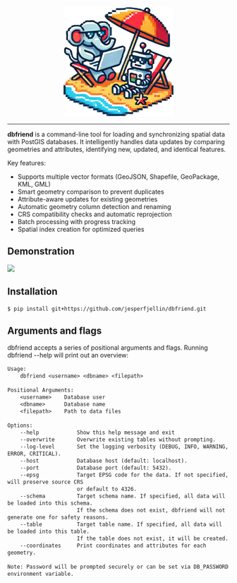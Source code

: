 

<div align="center">
  <img src="./images/Utqr-wts.png" alt="Project Logo" width="250"/>
</div>

<div align="center">


  
</div>

---

**dbfriend** is a command-line tool for loading and synchronizing spatial data with PostGIS databases. It intelligently handles data updates by comparing geometries and attributes, identifying new, updated, and identical features. 

Key features:
- Supports multiple vector formats (GeoJSON, Shapefile, GeoPackage, KML, GML)
- Smart geometry comparison to prevent duplicates
- Attribute-aware updates for existing geometries
- Automatic geometry column detection and renaming
- CRS compatibility checks and automatic reprojection
- Batch processing with progress tracking
- Spatial index creation for optimized queries



## Demonstration

<img src="https://github.com/user-attachments/assets/a6d8ddb8-a610-4561-a567-518d48e993c5" width="800px">

## Installation

```bash
$ pip install git+https://github.com/jesperfjellin/dbfriend.git
```

## Arguments and flags

dbfriend accepts a series of positional arguments and flags. Running dbfriend --help will print out an overview:

```
Usage:
    dbfriend <username> <dbname> <filepath>

Positional Arguments:
    <username>    Database user
    <dbname>      Database name
    <filepath>    Path to data files

Options:
    --help            Show this help message and exit
    --overwrite       Overwrite existing tables without prompting.
    --log-level       Set the logging verbosity (DEBUG, INFO, WARNING, ERROR, CRITICAL).
    --host            Database host (default: localhost).
    --port            Database port (default: 5432).
    --epsg            Target EPSG code for the data. If not specified, will preserve source CRS
                      or default to 4326.
    --schema          Target schema name. If specified, all data will be loaded into this schema.
                      If the schema does not exist, dbfriend will not generate one for safety reasons.
    --table           Target table name. If specified, all data will be loaded into this table. 
                      If the table does not exist, it will be created.
    --coordinates     Print coordinates and attributes for each geometry.

Note: Password will be prompted securely or can be set via DB_PASSWORD environment variable.
```




